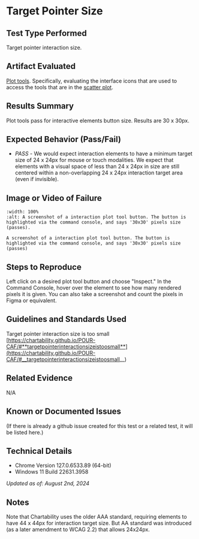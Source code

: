 # Target Pointer Size

## Test Type Performed

Target pointer interaction size.

## Artifact Evaluated

[Plot tools](https://docs.bokeh.org/en/latest/docs/user_guide/interaction/tools.html#ug-interaction-tools). Specifically, evaluating the interface icons that are used to access the tools that are in the [scatter plot](https://quansight-labs.github.io/bokeh-a11y-audit/#_ts1723552414769).

## Results Summary

Plot tools pass for interactive elements button size. Results are 30 x 30px.

## Expected Behavior (Pass/Fail)

- _PASS_ - We would expect interaction elements to have a minimum target size of 24 x 24px for mouse or touch modalities. We expect that elements with a visual space of less than 24 x 24px in size are still centered within a non-overlapping 24 x 24px interaction target area (even if invisible).

## Image or Video of Failure

```{figure} ../assets/plot-tools_target-pointer-size.png
:width: 100%
:alt: A screenshot of a interaction plot tool button. The button is highlighted via the command console, and says '30x30' pixels size (passes).

A screenshot of a interaction plot tool button. The button is highlighted via the command console, and says '30x30' pixels size (passes)
```

## Steps to Reproduce

Left click on a desired plot tool button and choose "Inspect." In the Command Console, hover over the element to see how many rendered pixels it is given. You can also take a screenshot and count the pixels in Figma or equivalent.

## Guidelines and Standards Used

Target pointer interaction size is too small [https://chartability.github.io/POUR-CAF/#**targetpointerinteractionsizeistoosmall**](https://chartability.github.io/POUR-CAF/#__targetpointerinteractionsizeistoosmall__)

## Related Evidence

N/A

## Known or Documented Issues

(If there is already a github issue created for this test or a related test, it will be listed here.)

## Technical Details

- Chrome Version 127.0.6533.89 (64-bit)
- Windows 11 Build 22631.3958

_Updated as of: August 2nd, 2024_

## Notes

Note that Chartability uses the older AAA standard, requiring elements to have 44 x 44px for interaction target size. But AA standard was introduced (as a later amendment to WCAG 2.2) that allows 24x24px.

<!--
A seasoned SR (screen reader) user could have the knowledge to navigate and explore webpages and graphs with more nuance, whether through manual mode switching, certain key shortcuts, etc. These tests are done by a sighted user with the SR’s default options and performed as if a new or beginner user is interacting with these elements. We would expect that all users could be able to navigate smoothly, regardless of experience levels. -->
